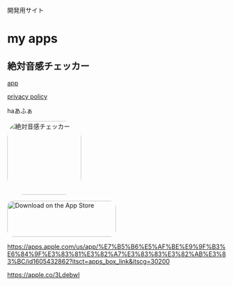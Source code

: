 開発用サイト

# my apps
## 絶対音感チェッカー
[app](https://apps.apple.com/jp/app/%E7%B5%B6%E5%AF%BE%E9%9F%B3%E6%84%9F%E3%83%81%E3%82%A7%E3%83%83%E3%82%AB%E3%83%BC/id1605432862)

[privacy policy](/privacyPolicy/AbsolutePitchChecker.md)


haあふぁ

<p>
<a href="https://apps.apple.com/us/app/%E7%B5%B6%E5%AF%BE%E9%9F%B3%E6%84%9F%E3%83%81%E3%82%A7%E3%83%83%E3%82%AB%E3%83%BC/id1605432862?itscg=30200&amp;itsct=apps_box_appicon" style="width: 170px; height: 170px; border-radius: 22%; overflow: hidden; display: inline-block; vertical-align: middle;"><img src="https://is2-ssl.mzstatic.com/image/thumb/Purple116/v4/f8/0e/ed/f80eed13-2f27-814d-2c31-ff6c198698c1/AppIcon-1x_U007emarketing-0-10-0-85-220.png/540x540bb.jpg&h=78cdfb59c2a6e217cdb0f6dbb824ead6" alt="絶対音感チェッカー" style="width: 170px; height: 170px; border-radius: 22%; overflow: hidden; display: inline-block; vertical-align: middle;"></a>
</p>


<a href="https://apps.apple.com/us/app/%E7%B5%B6%E5%AF%BE%E9%9F%B3%E6%84%9F%E3%83%81%E3%82%A7%E3%83%83%E3%82%AB%E3%83%BC/id1605432862?itsct=apps_box_badge&amp;itscg=30200" style="display: inline-block; overflow: hidden; border-radius: 13px; width: 250px; height: 83px;"><img src="https://tools.applemediaservices.com/api/badges/download-on-the-app-store/black/en-us?size=250x83&amp;releaseDate=1645315200&h=3fed8e0f3ddbc9f5a041dc2b63718b7a" alt="Download on the App Store" style="border-radius: 13px; width: 250px; height: 83px;"></a>


https://apps.apple.com/us/app/%E7%B5%B6%E5%AF%BE%E9%9F%B3%E6%84%9F%E3%83%81%E3%82%A7%E3%83%83%E3%82%AB%E3%83%BC/id1605432862?itsct=apps_box_link&itscg=30200


https://apple.co/3LdebwI
